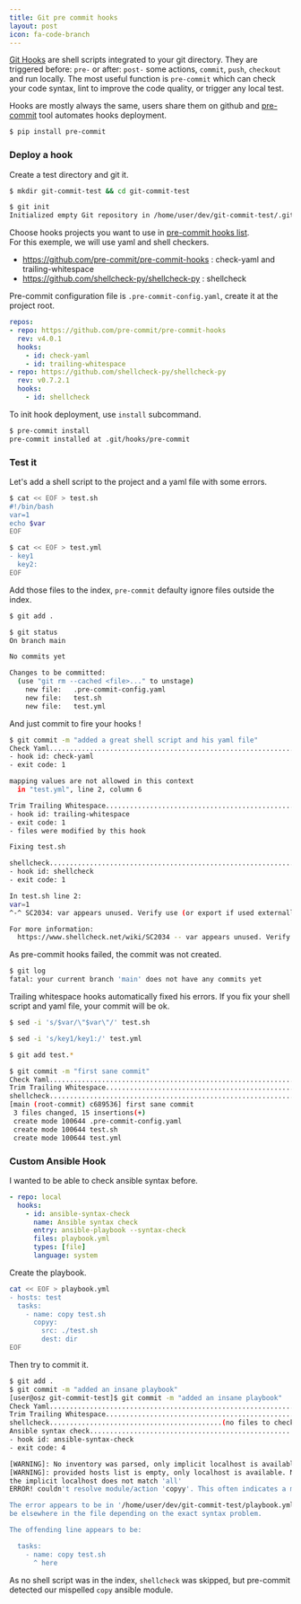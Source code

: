 ```yaml
---
title: Git pre commit hooks
layout: post
icon: fa-code-branch
---
```


[Git Hooks](https://git-scm.com/book/en/v2/Customizing-Git-Git-Hooks) are shell scripts integrated to your git directory. They are triggered before: ``pre-`` or after: ``post-`` some actions, ``commit``, ``push``, ``checkout`` and run locally. The most useful function is ``pre-commit`` which can check your code syntax, lint to improve the code quality, or trigger any local test.

Hooks are mostly always the same, users share them on github and [pre-commit](https://pre-commit.com/hooks.html) tool automates hooks deployment.

```bash
$ pip install pre-commit
```

### Deploy a hook

Create a test directory and git it.
```bash
$ mkdir git-commit-test && cd git-commit-test

$ git init
Initialized empty Git repository in /home/user/dev/git-commit-test/.git/
```

Choose hooks projects you want to use in [pre-commit hooks list](https://pre-commit.com/hooks.html).  
For this exemple, we will use yaml and shell checkers.
- https://github.com/pre-commit/pre-commit-hooks : check-yaml and trailing-whitespace
- https://github.com/shellcheck-py/shellcheck-py : shellcheck

Pre-commit configuration file is ``.pre-commit-config.yaml``, create it at the project root.
```yaml
repos:
- repo: https://github.com/pre-commit/pre-commit-hooks
  rev: v4.0.1
  hooks:
    - id: check-yaml
    - id: trailing-whitespace
- repo: https://github.com/shellcheck-py/shellcheck-py
  rev: v0.7.2.1
  hooks:
    - id: shellcheck
```

To init hook deployment, use ``install`` subcommand.

```bash
$ pre-commit install
pre-commit installed at .git/hooks/pre-commit
```

### Test it

Let's add a shell script to the project and a yaml file with some errors.

```bash
$ cat << EOF > test.sh
#!/bin/bash
var=1
echo $var
EOF

$ cat << EOF > test.yml
- key1
  key2:
EOF
```

Add those files to the index, ``pre-commit`` defaulty ignore files outside the index.

```bash
$ git add .

$ git status
On branch main

No commits yet

Changes to be committed:
  (use "git rm --cached <file>..." to unstage)
	new file:   .pre-commit-config.yaml
	new file:   test.sh
	new file:   test.yml
```

And just commit to fire your hooks !

```bash
$ git commit -m "added a great shell script and his yaml file"
Check Yaml...............................................................Failed
- hook id: check-yaml
- exit code: 1

mapping values are not allowed in this context
  in "test.yml", line 2, column 6

Trim Trailing Whitespace.................................................Failed
- hook id: trailing-whitespace
- exit code: 1
- files were modified by this hook

Fixing test.sh

shellcheck...............................................................Failed
- hook id: shellcheck
- exit code: 1

In test.sh line 2:
var=1
^-^ SC2034: var appears unused. Verify use (or export if used externally).

For more information:
  https://www.shellcheck.net/wiki/SC2034 -- var appears unused. Verify use (o...
```

As pre-commit hooks failed, the commit was not created.
```bash
$ git log
fatal: your current branch 'main' does not have any commits yet
```

Trailing whitespace hooks automatically fixed his errors.
If you fix your shell script and yaml file, your commit will be ok.


```bash
$ sed -i 's/$var/\"$var\"/' test.sh

$ sed -i 's/key1/key1:/' test.yml

$ git add test.*

$ git commit -m "first sane commit"
Check Yaml...............................................................Passed
Trim Trailing Whitespace.................................................Passed
shellcheck...............................................................Passed
[main (root-commit) c689536] first sane commit
 3 files changed, 15 insertions(+)
 create mode 100644 .pre-commit-config.yaml
 create mode 100644 test.sh
 create mode 100644 test.yml
```

### Custom Ansible Hook

I wanted to be able to check ansible syntax before.

```yaml
- repo: local
  hooks:
    - id: ansible-syntax-check
      name: Ansible syntax check
      entry: ansible-playbook --syntax-check
      files: playbook.yml
      types: [file]
      language: system
```
Create the playbook.
```bash
cat << EOF > playbook.yml
- hosts: test
  tasks:
    - name: copy test.sh
      copyy:
        src: ./test.sh
        dest: dir
EOF
```
Then try to commit it.
```bash
$ git add .
$ git commit -m "added an insane playbook"
[user@osz git-commit-test]$ git commit -m "added an insane playbook"
Check Yaml...............................................................Passed
Trim Trailing Whitespace.................................................Passed
shellcheck...........................................(no files to check)Skipped
Ansible syntax check.....................................................Failed
- hook id: ansible-syntax-check
- exit code: 4

[WARNING]: No inventory was parsed, only implicit localhost is available
[WARNING]: provided hosts list is empty, only localhost is available. Note that
the implicit localhost does not match 'all'
ERROR! couldn't resolve module/action 'copyy'. This often indicates a misspelling, missing collection, or incorrect module path.

The error appears to be in '/home/user/dev/git-commit-test/playbook.yml': line 3, column 7, but may
be elsewhere in the file depending on the exact syntax problem.

The offending line appears to be:

  tasks:
    - name: copy test.sh
      ^ here
```

As no shell script was in the index, ``shellcheck`` was skipped, but pre-commit detected our mispelled ``copy`` ansible module.
